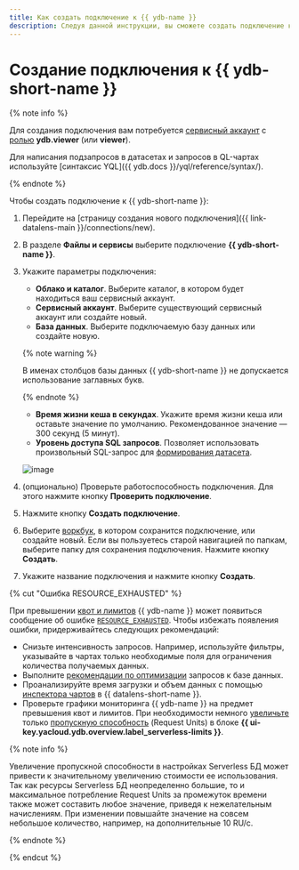 ```yaml
---
title: Как создать подключение к {{ ydb-name }}
description: Следуя данной инструкции, вы сможете создать подключение к {{ ydb-name }}.
---
```


# Создание подключения к {{ ydb-short-name }}

{% note info %}


Для создания подключения вам потребуется [сервисный аккаунт](../../../iam/concepts/users/service-accounts.md) с [ролью](../../../iam/operations/sa/assign-role-for-sa.md) **ydb.viewer** (или **viewer**).


Для написания подзапросов в датасетах и запросов в QL-чартах используйте [синтаксис YQL]({{ ydb.docs }}/yql/reference/syntax/).

{% endnote %}

Чтобы создать подключение к {{ ydb-short-name }}:


1. Перейдите на [страницу создания нового подключения]({{ link-datalens-main }}/connections/new).
1. В разделе **Файлы и сервисы** выберите подключение **{{ ydb-short-name }}**.
1. Укажите параметры подключения:

   
   * **Облако и каталог**. Выберите каталог, в котором будет находиться ваш сервисный аккаунт.
   * **Сервисный аккаунт**. Выберите существующий сервисный аккаунт или создайте новый.
   * **База данных**. Выберите подключаемую базу данных или создайте новую.


   {% note warning %}

   В именах столбцов базы данных {{ ydb-short-name }} не допускается использование заглавных букв.

   {% endnote %}

   * **Время жизни кеша в секундах**. Укажите время жизни кеша или оставьте значение по умолчанию. Рекомендованное значение — 300 секунд (5 минут).
   * **Уровень доступа SQL запросов**. Позволяет использовать произвольный SQL-запрос для [формирования датасета](../../dataset/settings.md#sql-request-in-datatset).

   
   ![image](../../../_assets/datalens/operations/connection/connection-ydb.png)



1. (опционально) Проверьте работоспособность подключения. Для этого нажмите кнопку **Проверить подключение**.
1. Нажмите кнопку **Создать подключение**.


1. Выберите [воркбук](../../workbooks-collections/index.md), в котором сохранится подключение, или создайте новый. Если вы пользуетесь старой навигацией по папкам, выберите папку для сохранения подключения. Нажмите кнопку **Создать**.


1. Укажите название подключения и нажмите кнопку **Создать**.


{% cut "Ошибка RESOURCE_EXHAUSTED" %}

При превышении [квот и лимитов](../../../ydb/concepts/limits.md) {{ ydb-name }} может появиться сообщение об ошибке [`RESOURCE_EXHAUSTED`](../../../ydb/faq.md#resource-exhausted). Чтобы избежать появления ошибки, придерживайтесь следующих рекомендаций:

* Снизьте интенсивность запросов. Например, используйте фильтры, указывайте в чартах только необходимые поля для ограничения количества получаемых данных.
* Выполните [рекомендации по оптимизации](../../concepts/optimization_recommendations.md) запросов к базе данных.
* Проанализируйте время загрузки и объем данных с помощью [инспектора чартов](../../concepts/chart/inspector.md) в {{ datalens-short-name }}.
* Проверьте графики мониторинга {{ ydb-name }} на предмет превышения квот и лимитов. При необходимости немного [увеличьте](../../../ydb/operations/manage-databases.md#update-db-serverless) только [пропускную способность](../../../ydb/concepts/serverless-and-dedicated.md#capacity) (Request Units) в блоке **{{ ui-key.yacloud.ydb.overview.label_serverless-limits }}**.

{% note info %}

Увеличение пропускной способности в настройках Serverless БД может привести к значительному увеличению стоимости ее использования. Так как ресурсы Serverless БД неопределенно большие, то и максимальное потребление Request Units за промежуток времени также может составить любое значение, приведя к нежелательным начислениям. При изменении повышайте значение на совсем небольшое количество, например, на дополнительные 10 RU/с.

{% endnote %}

{% endcut %}



